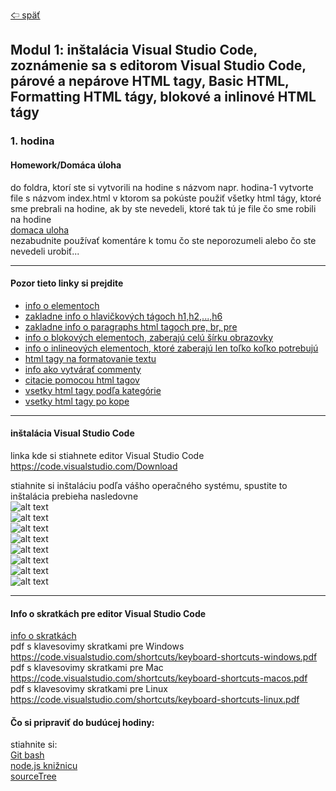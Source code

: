 [&#129188; späť](../../README.md)<br>

## Modul 1: inštalácia Visual Studio Code, zoznámenie sa s editorom Visual Studio Code, párové a nepárove HTML tagy, Basic HTML, Formatting HTML tágy, blokové a inlinové HTML tágy

### 1. hodina

#### Homework/Domáca úloha<br>

do foldra, ktorí ste si vytvorili na hodine s názvom napr. hodina-1 vytvorte file s názvom index.html v ktorom sa pokúste použiť všetky html tágy, ktoré sme prebrali na hodine, ak by ste nevedeli, ktoré tak tú je file čo sme robili na hodine<br>
[domaca uloha](homework/solution.html)<br>
nezabudnite používať komentáre k tomu čo ste neporozumeli alebo čo ste nevedeli urobiť...<br>

<hr>

#### Pozor tieto linky si prejdite<br>

- [info o elementoch](https://www.w3schools.com/html/html_elements.asp)<br>
- [zakladne info o hlavičkových tágoch h1,h2,...,h6](https://www.w3schools.com/html/html_headings.asp)<br>
- [zakladne info o paragraphs html tagoch pre, br, pre](https://www.w3schools.com/html/html_paragraphs.asp)<br>
- [info o blokových elementoch, zaberajú celú šírku obrazovky](https://www.w3schools.com/html/html_blocks.asp)<br>
- [info o inlineových elementoch, ktoré zaberajú len toľko koľko potrebujú](https://developer.mozilla.org/en-US/docs/Web/HTML/Block-level_elements)<br>
- [html tagy na formatovanie textu](https://www.w3schools.com/html/html_formatting.asp)<br>
- [info ako vytvárať commenty](https://www.w3schools.com/html/html_comments.asp)<br>
- [citacie pomocou html tagov](https://www.w3schools.com/html/html_paragraphs.asp)<br>
- [vsetky html tagy podľa kategórie](https://www.w3schools.com/tags/ref_byfunc.asp)<br>
- [vsetky html tagy po kope](http://overapi.com/html)<br>

<hr>

#### inštalácia Visual Studio Code<br>

linka kde si stiahnete editor Visual Studio Code <https://code.visualstudio.com/Download><br>

stiahnite si inštaláciu podľa vášho operačného systému, spustite to<br>
inštalácia prebieha nasledovne<br>
![alt text](images/1.png)<br>
![alt text](images/1.png)<br>
![alt text](images/2.png)<br>
![alt text](images/3.png)<br>
![alt text](images/4.png)<br>
![alt text](images/5.png)<br>
![alt text](images/6.png)<br>
![alt text](images/7.png)<br>

<hr>

#### Info o skratkách pre editor Visual Studio Code<br>

[info o skratkách](keybindings.md)<br>
pdf s klavesovimy skratkami pre Windows
<https://code.visualstudio.com/shortcuts/keyboard-shortcuts-windows.pdf><br>
pdf s klavesovimy skratkami pre Mac
<https://code.visualstudio.com/shortcuts/keyboard-shortcuts-macos.pdf><br>
pdf s klavesovimy skratkami pre Linux
<https://code.visualstudio.com/shortcuts/keyboard-shortcuts-linux.pdf><br>

#### Čo si pripraviť do budúcej hodiny:<br>

stiahnite si: <br>
[Git bash](https://git-scm.com/downloads/)<br>
[node.js knižnicu](https://nodejs.org/en/download)<br>
[sourceTree](https://downloads.atlassian.com/software/sourcetree/windows/ga/SourceTreeSetup-2.6.10.exe?_ga=2.130873935.191283009.1538773739-2133317863.1538513447)<br>
